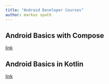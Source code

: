 ```yaml
---
title: "Android Developer Courses"
author: markus spath
---
```


## Android Basics with Compose

[link](https://developer.android.com/courses/android-basics-compose/course)

## Android Basics in Kotlin

[link](https://developer.android.com/courses/android-basics-kotlin/course)

